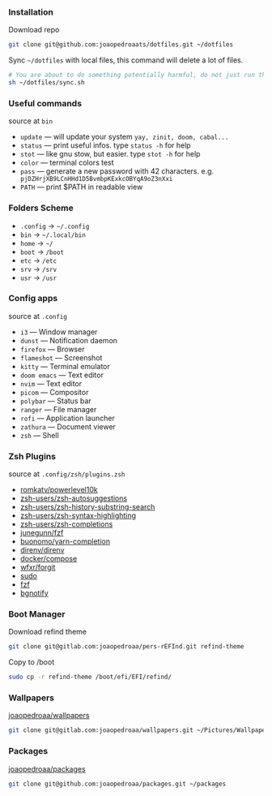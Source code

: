 ### Installation

Download repo
```sh
git clone git@github.com:joaopedroaats/dotfiles.git ~/dotfiles
```

Sync `~/dotfiles` with local files, this command will delete a lot of files.

```sh
# You are about to do something potentially harmful, do not just run this. examine and judge. run at at your own risk
sh ~/dotfiles/sync.sh
```

### Useful commands
source at `bin`

- `update` —  will update your system `yay, zinit, doom, cabal...`
- `status` —  print useful infos. type `status -h` for help
- `stot` —  like gnu stow, but easier. type `stot -h` for help
- `color` —  terminal colors test
- `pass` —  generate a new password with 42 characters. e.g. ` pjDZHrjXB9LCnHHd1D5BvmbpKExkcOBYqA9oZ3nXxi`
- `PATH` —  print $PATH in readable view

### Folders Scheme

- `.config` ->  `~/.config`
- `bin`     ->  `~/.local/bin`
- `home`    ->  `~/`
- `boot`    ->  `/boot`
- `etc`     ->  `/etc`
- `srv`     ->  `/srv`
- `usr`     ->  `/usr`


### Config apps
source at `.config`

- `i3` — Window manager
- `dunst` —  Notification daemon
- `firefox` —  Browser
- `flameshot` — Screenshot
- `kitty` —  Terminal emulator
- `doom emacs` — Text editor
- `nvim` — Text editor
- `picom` — Compositor
- `polybar` — Status bar
- `ranger` — File manager
- `rofi` — Application launcher
- `zathura` — Document viewer
- `zsh` — Shell



### Zsh Plugins
source at `.config/zsh/plugins.zsh`

- [romkatv/powerlevel10k](https://github.com/romkatv/powerlevel10k)
- [zsh-users/zsh-autosuggestions](https://github.com/zsh-users/zsh-autosuggestions)
- [zsh-users/zsh-history-substring-search](https://github.com/zsh-users/zsh-history-substring-search)
- [zsh-users/zsh-syntax-highlighting](https://github.com/zsh-users/zsh-syntax-highlighting)
- [zsh-users/zsh-completions](https://github.com/zsh-users/zsh-completions)
- [junegunn/fzf](https://github.com/junegunn/fzf)
- [buonomo/yarn-completion](https://github.com/buonomo/yarn-completion)
- [direnv/direnv](https://github.com/direnv/direnv)
- [docker/compose](https://github.com/docker/compose)
- [wfxr/forgit](https://github.com/wfxr/forgit)
- [sudo](https://github.com/ohmyzsh/ohmyzsh/tree/master/plugins/sudo)
- [fzf](https://github.com/ohmyzsh/ohmyzsh/tree/master/plugins/fzf)
- [bgnotify](https://github.com/ohmyzsh/ohmyzsh/tree/master/plugins/bgnotify)


### Boot Manager

Download refind theme
```sh
git clone git@gitlab.com:joaopedroaa/pers-rEFInd.git refind-theme
```

Copy to /boot
```sh
sudo cp -r refind-theme /boot/efi/EFI/refind/
```


### Wallpapers

[joaopedroaa/wallpapers](https://gitlab.com/joaopedroaa/wallpapers)

```sh
git clone git@gitlab.com:joaopedroaa/wallpapers.git ~/Pictures/Wallpapers/
```

### Packages

[joaopedroaa/packages](https://github.com/joaopedroaa/packages)

```sh
git clone git@github.com:joaopedroaa/packages.git ~/packages

```
